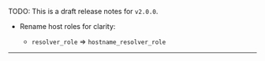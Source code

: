 
TODO: This is a draft release notes for `v2.0.0`.

*   Rename host roles for clarity:

    *   `resolver_role` => `hostname_resolver_role`

---

